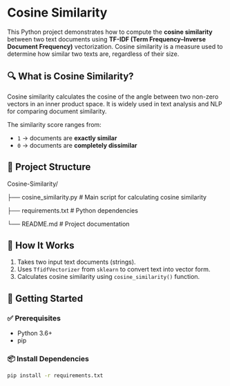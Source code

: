 # Cosine Similarity

This Python project demonstrates how to compute the **cosine similarity** between two text documents using **TF-IDF (Term Frequency–Inverse Document Frequency)** vectorization. Cosine similarity is a measure used to determine how similar two texts are, regardless of their size.

## 🔍 What is Cosine Similarity?

Cosine similarity calculates the cosine of the angle between two non-zero vectors in an inner product space. It is widely used in text analysis and NLP for comparing document similarity.

The similarity score ranges from:
- `1` → documents are **exactly similar**
- `0` → documents are **completely dissimilar**

## 📂 Project Structure

Cosine-Similarity/

├── cosine_similarity.py # Main script for calculating cosine similarity

├── requirements.txt # Python dependencies

└── README.md # Project documentation


## 🧠 How It Works

1. Takes two input text documents (strings).
2. Uses `TfidfVectorizer` from `sklearn` to convert text into vector form.
3. Calculates cosine similarity using `cosine_similarity()` function.

## 🚀 Getting Started

### ✅ Prerequisites

- Python 3.6+
- pip

### 📦 Install Dependencies

```bash
pip install -r requirements.txt
